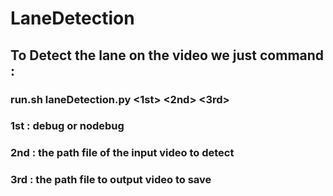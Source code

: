# LaneDetection
## To Detect the lane on the video we just command : 
### run.sh laneDetection.py <1st> <2nd> <3rd>
### 1st : debug or nodebug
### 2nd : the path file of the input video to detect
### 3rd : the path file to output video to save 
